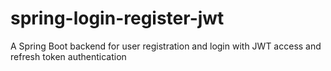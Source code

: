 # spring-login-register-jwt
A Spring Boot backend for user registration and login with JWT access and refresh token authentication
